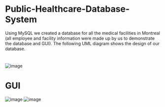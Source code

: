 # Public-Healthcare-Database-System
Using MySQL we created a database for all the medical facilities in Montreal (all employee and facility information were made up by us to demonstrate the database and GUI). 
The following UML diagram shows the design of our database.
#
![image](https://github.com/zitatorocsik/Public-Healthcare-Database-System/assets/30054142/eb3bd1dd-6d98-4ac6-9d6e-46c0ad86b4f6)

# GUI
![image](https://github.com/zitatorocsik/Public-Healthcare-Database-System/assets/30054142/915e8bda-bcf9-4160-81f9-d4c62c154751)
![image](https://github.com/zitatorocsik/Public-Healthcare-Database-System/assets/30054142/7cb710d6-1ffc-44b6-b233-8e2a7b42cfa9)
